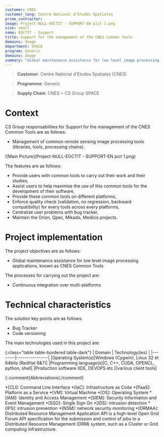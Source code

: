 ```yaml
---
customer: CNES
customer_long: Centre National d'Etudes Spatiales
prime_contractor: 
image: Project-NULL-EOCTIT - SUPPORT-EN pict 1.png
size: small
name: EOCTIT - Support
title: Support for the management of the CNES Common Tools
domains: Image
department: SPACE
program: Generic
domains: Image
summary: "Global maintenance assistance for low level image processing applications, known as CNES Common Tools"
---
```


> __Customer__\: Centre National d'Etudes Spatiales (CNES)

> __Programme__\: Generic

> __Supply Chain__\: CNES >  CS Group SPACE


# Context


CS Group responsabilities for Support for the management of the CNES Common Tools are as follows:
* Management of common remote sensing image processing tools (libraries, tools, processing chains).

![Main Picture](Project-NULL-EOCTIT - SUPPORT-EN pict 1.png)

The features are as follows:
* Provide users with common tools to carry out their work and their studies,
* Assist users to help maximise the use of this common tools for the development of their software,
* Provide these common tools on different platforms,
* Enforce quality check (validation, no regression, backward compatibility) for every tools across every platforms,
* Centralize user problems with bug tracker,
* Maintain the Orion, Qpec, Mikado, Medicis projects.

# Project implementation

The project objectives are as follows:
* Global maintenance assistance for low level image processing applications, known as CNES Common Tools

The processes for carrying out the project are:
* Continuous integration over multi-platforms

# Technical characteristics

The solution key points are as follows:
* Bug Tracker
* Code versioning



The main technologies used in this project are:

{:class="table table-bordered table-dark"}
| Domain | Technology(ies) |
|--------|----------------|
|Operating System(s)|Windows (Cygwin), Linux 32 et 64bits (RedHat 6&7)|
|Programming language(s)|C, C++, CUDA, OPENCL, python, shell|
|Production software (IDE, DEVOPS etc.)|various client tools|



{::comment}Abbreviations{:/comment}

*[CLI]: Command Line Interface
*[IaC]: Infrastructure as Code
*[PaaS]: Platform as a Service
*[VM]: Virtual Machine
*[OS]: Operating System
*[IAM]: Identity and Access Management
*[SIEM]: Security Information and Event Management
*[SSO]: Single Sign On
*[IDS]: intrusion detection
*[IPS]: intrusion prevention
*[NSM]: network security monitoring
*[DRMAA]: Distributed Resource Management Application API is a high-level Open Grid Forum API specification for the submission and control of jobs to a Distributed Resource Management (DRM) system, such as a Cluster or Grid computing infrastructure.
